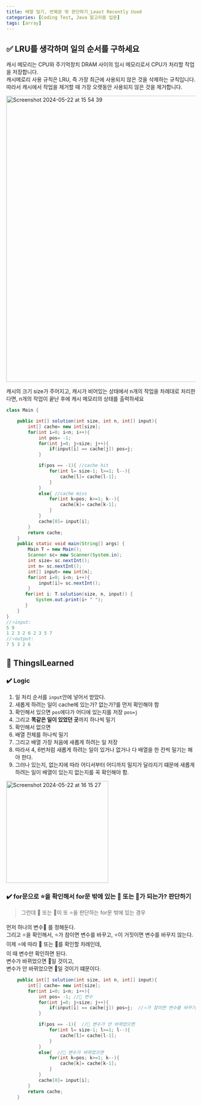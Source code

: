 ```yaml
---
title: 배열 밀기, 반복문 밖 판단하기_Least Recently Used
categories: [Coding Test, Java 알고리즘 입문]
tags: [array]
---
```


## ✅ LRU를 생각하며 일의 순서를 구하세요

캐시 메모리는 CPU와 주기억창치 DRAM 사이의 임시 메모리로서 CPU가 처리할 작업을 저장합니다. <br>
캐시메로리 사용 규칙은 LRU, 즉 가장 최근에 사용되지 않은 것을 삭제하는 규칙입니다. <br>
따라서 캐시에서 작업을 제거할 때 가장 오랫동안 사용되지 않은 것을 제거합니다. <br>

<img width="761" alt="Screenshot 2024-05-22 at 15 54 39" src="https://github.com/soheeparklee/cyworld_CloneCoding/assets/97790983/366dd8d2-2a84-4f7d-8a16-a737762ac252">

캐시의 크기 size가 주어지고, 캐시가 비어있는 상태에서 n개의 작업을 차례대로 처리한다면, n개의 작업이 끝난 후에 캐시 메모리의 상태를 출력하세요 <br>

```java
class Main {

    public int[] solution(int size, int n, int[] input){
        int[] cache= new int[size];
        for(int i=0; i<n; i++){
            int pos= -1;
            for(int j=0; j<size; j++){
                if(input[i] == cache[j]) pos=j;
            }

            if(pos == -1){ //cache hit
                for(int l= size-1; l>=1; l--){
                    cache[l]= cache[l-1];
                }
            }
            else{ //cache miss
                for(int k=pos; k>=1; k--){
                    cache[k]= cache[k-1];
                }
            }
            cache[0]= input[i];
        }
        return cache;
    }
    public static void main(String[] args) {
        Main T = new Main();
        Scanner sc= new Scanner(System.in);
        int size= sc.nextInt();
        int n= sc.nextInt();
        int[] input= new int[n];
        for(int i=0; i<n; i++){
            input[i]= sc.nextInt();
        }
       for(int i: T.solution(size, n, input)) {
           System.out.print(i+ " ");
       }
    }
}
//⭐️input:
5 9
1 2 3 2 6 2 3 5 7
//⭐️output:
7 5 3 2 6
```

## 🔵 ThingsILearned

### ✔️ Logic

1. 일 처리 순서를 `input`안에 넣어서 받았다. <br>
2. 새롭게 하려는 일이 cache에 있는가? 없는가?를 먼저 확인해야 함<br>
3. 확인해서 있으면 `pos`에다가 어디에 있는지를 저장 `pos=j`<br>
4. 그리고 **똑같은 일이 있었던 곳**까지 하나씩 밀기<br>
5. 확인해서 없으면<br>
6. 배열 전체를 하나씩 밀기<br>
7. 그리고 배열 가장 처음에 새롭게 하려는 일 저장<br>
8. 따라서 4, 6번처럼 새롭게 하려는 일이 있거나 없거나 다 배열을 한 칸씩 밀기는 해야 한다. <br>
9. 그러나 있는지, 없는지에 따라 어디서부터 어디까지 밀지가 달라지기 떄문에 새롭게 하려는 일이 배열이 있는지 없는지를 꼭 확인해야 함. <br>

<img width="271" alt="Screenshot 2024-05-22 at 16 15 27" src="https://github.com/soheeparklee/cyworld_CloneCoding/assets/97790983/652d5897-fb9a-4786-a0d2-cd3f92096a2c">

### ✔️ for문으로 ⭐️을 확인해서 for문 밖에 있는 🍎 또는 🌲가 되는가? 판단하기

> 그런데 🍎 또는 🌲이 또 ⭐️을 판단하는 for문 밖에 있는 경우

먼저 하나의 변수🏀 를 정해둔다. <br>
그리고 ⭐️을 확인해서, ⭐️가 참이면 변수를 바꾸고, ⭐️이 거짓이면 변수를 바꾸지 않는다. <br>
이제 ⭐️에 따라 🍎 또는 🌲를 확인할 차례인데, <br>
이 때 변수만 확인하면 된다. <br>
변수가 바뀌었으면 🍎일 것이고, <br>
변수가 안 바뀌었으면 🌲일 것이기 떄문이다. <br>

```java
    public int[] solution(int size, int n, int[] input){
        int[] cache= new int[size];
        for(int i=0; i<n; i++){
            int pos= -1; //🏀 변수
            for(int j=0; j<size; j++){
                if(input[i] == cache[j]) pos=j;  //⭐️가 참이면 변수를 바꾸기
            }

            if(pos == -1){  //🌲 변수가 안 바뀌었으면
                for(int l= size-1; l>=1; l--){
                    cache[l]= cache[l-1];
                }
            }
            else{  //🍎 변수가 바뀌었으면
                for(int k=pos; k>=1; k--){
                    cache[k]= cache[k-1];
                }
            }
            cache[0]= input[i];
        }
        return cache;
    }
```
